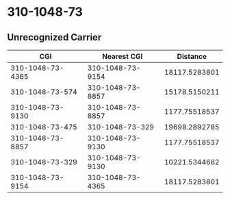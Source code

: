 # 310-1048-73
## Unrecognized Carrier


| CGI | Nearest CGI | Distance |
|-----|-------------|----------|
| 310-1048-73-4365 | 310-1048-73-9154 | 18117.5283801 |
| 310-1048-73-574 | 310-1048-73-8857 | 15178.5150211 |
| 310-1048-73-9130 | 310-1048-73-8857 | 1177.75518537 |
| 310-1048-73-475 | 310-1048-73-329 | 19698.2892785 |
| 310-1048-73-8857 | 310-1048-73-9130 | 1177.75518537 |
| 310-1048-73-329 | 310-1048-73-9130 | 10221.5344682 |
| 310-1048-73-9154 | 310-1048-73-4365 | 18117.5283801 |
